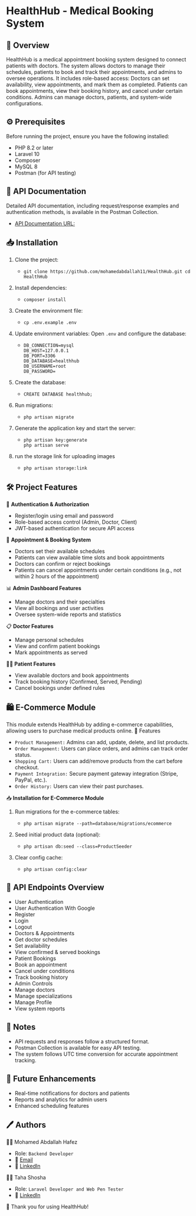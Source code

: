 # **HealthHub - Medical Booking System**
## 📌 **Overview**

HealthHub is a medical appointment booking system designed to connect patients with doctors. The system allows doctors to manage their schedules, patients to book and track their appointments, and admins to oversee operations.
It includes role-based access:
Doctors can set availability, view appointments, and mark them as completed.
Patients can book appointments, view their booking history, and cancel under certain conditions.
Admins can manage doctors, patients, and system-wide configurations.

## ⚙️ **Prerequisites**

Before running the project, ensure you have the following installed:
- PHP 8.2 or later
- Laravel 10
- Composer
- MySQL 8
- Postman (for API testing)

## 📄 **API Documentation**

Detailed API documentation, including request/response examples and authentication methods, is available in the Postman Collection.
- [API Documentation URL:](https://documenter.getpostman.com/view/37675046/2sAYQiCoNF)

## 📥 **Installation**

1. Clone the project:
    + ```
      git clone https://github.com/mohamedabdallah11/HealthHub.git cd HealthHub 
2. Install dependencies:
    + ```
      composer install 
3. Create the environment file:
    + ```
      cp .env.example .env 
4. Update environment variables: Open `.env` and configure the database:
    + ```
      DB_CONNECTION=mysql
      DB_HOST=127.0.0.1
      DB_PORT=3306
      DB_DATABASE=healthhub
      DB_USERNAME=root
      DB_PASSWORD= 
5. Create the database:
    + ```
      CREATE DATABASE healthhub; 
6. Run migrations:
    + ```
      php artisan migrate  
7. Generate the application key and start the server:
    + ```
      php artisan key:generate 
      php artisan serve

8. run the storage link for uploading images
   + ```
     php artisan storage:link

## 🛠️ **Project Features**

🔐 **Authentication & Authorization**
- Register/login using email and password
- Role-based access control (Admin, Doctor, Client)
- JWT-based authentication for secure API access

📅 **Appointment & Booking System**

- Doctors set their available schedules
- Patients can view available time slots and book appointments
- Doctors can confirm or reject bookings
- Patients can cancel appointments under certain conditions (e.g., not within 2 hours of the appointment)

📊 **Admin Dashboard Features**

- Manage doctors and their specialties
- View all bookings and user activities
- Oversee system-wide reports and statistics

📋 **Doctor Features**

- Manage personal schedules
- View and confirm patient bookings
- Mark appointments as served

🧑‍⚕️ **Patient Features**

- View available doctors and book appointments
- Track booking history (Confirmed, Served, Pending)
- Cancel bookings under defined rules

## 🛍️ **E-Commerce Module**
This module extends HealthHub by adding e-commerce capabilities, allowing users to purchase medical products online.
🔹 Features
- `Product Management:` Admins can add, update, delete, and list products.
- `Order Management:` Users can place orders, and admins can track order status.
- `Shopping Cart:` Users can add/remove products from the cart before checkout.
- `Payment Integration:` Secure payment gateway integration (Stripe, PayPal, etc.).
- `Order History:` Users can view their past purchases.

📥 **Installation for E-Commerce Module**
1. Run migrations for the e-commerce tables:
    + ```
      php artisan migrate --path=database/migrations/ecommerce
2. Seed initial product data (optional):
    + ```
      php artisan db:seed --class=ProductSeeder
3. Clear config cache:
    + ```
      php artisan config:clear

## 🔗 **API Endpoints Overview**

- User Authentication 
- User Authentication With Google 
- Register
- Login
- Logout
- Doctors & Appointments
- Get doctor schedules
- Set availability
- View confirmed & served bookings
- Patient Bookings
- Book an appointment
- Cancel under conditions
- Track booking history
- Admin Controls
- Manage doctors
- Manage specializations
- Manage Profile 
- View system reports

## 📝 **Notes**

- API requests and responses follow a structured format.
- Postman Collection is available for easy API testing.
- The system follows UTC time conversion for accurate appointment tracking.

## 🎯 **Future Enhancements**

- Real-time notifications for doctors and patients
- Reports and analytics for admin users
- Enhanced scheduling features

## 🖊️ **Authors**

👨‍💻 Mohamed Abdallah Hafez
- Role: `Backend Developer`
- 📧 [Email](mohamedabdallahh26@gmail.com)
- 🔗 [LinkedIn](https://www.linkedin.com/in/mohamed-abdallah26/)

👨‍💻 Taha Shosha 
- Role: `Laravel Developer and Web Pen Tester`
- 🔗 [LinkedIn](https://www.linkedin.com/in/taha-shosha-1ba45b233)

🚀 Thank you for using HealthHub!
